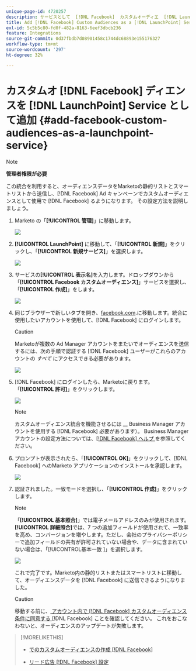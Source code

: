 ```yaml
---
unique-page-id: 4720257
description: サービスとして  [!DNL Facebook]  カスタムオーディエ  [!DNL LaunchPoint]  スの追加 – Marketo ドキュメント – 製品ドキュメント
title: Add [!DNL Facebook] Custom Audiences as a [!DNL LaunchPoint] Service
exl-id: 5c5b5c80-fd0f-482a-8163-6eef3dbcb236
feature: Integrations
source-git-commit: 0d37fbdb7d08901458c1744dc68893e155176327
workflow-type: tm+mt
source-wordcount: '297'
ht-degree: 32%

---
```


# カスタムオ [!DNL Facebook] ディエンスを [!DNL LaunchPoint] Service として追加 {#add-facebook-custom-audiences-as-a-launchpoint-service}

>[!NOTE]
>
>**管理者権限が必要**

この統合を利用すると、オーディエンスデータをMarketoの静的リストとスマートリストから送信し、[!DNL Facebook] Ad キャンペーンでカスタムオーディエンスとして使用で [!DNL Facebook] るようになります。 その設定方法を説明しましょう。

1. Marketo の「**[!UICONTROL 管理]**」に移動します。

   ![](assets/image2016-11-29-10-3a50-3a29.png)

1. **[!UICONTROL LaunchPoint]** に移動して、「**[!UICONTROL 新規]**」をクリックし、「**[!UICONTROL 新規サービス]**」を選択します。

   ![](assets/image2016-11-29-10-3a51-3a11.png)

1. サービスの&#x200B;**[!UICONTROL 表示名]**&#x200B;を入力します。ドロップダウンから「**[!UICONTROL Facebook カスタムオーディエンス]**」サービスを選択し、「**[!UICONTROL 作成]**」をします。

   ![](assets/image2016-11-29-12-3a51-3a8.png)

1. 同じブラウザーで新しいタブを開き、[facebook.com](https://www.facebook.com/).に移動します。統合に使用したいアカウントを使用して、[!DNL Facebook] にログインします。

   >[!CAUTION]
   >
   >Marketoが複数の Ad Manager アカウントをまたいでオーディエンスを送信するには、次の手順で認証する [!DNL Facebook] ユーザーがこれらのアカウントの *すべて* にアクセスできる必要があります。

   ![](assets/image2016-11-29-10-3a52-3a29.png)

1. [!DNL Facebook] にログインしたら、Marketoに戻ります。 「**[!UICONTROL 許可]**」をクリックします。

   ![](assets/fb-custom-authorize-hand.png)

   >[!NOTE]
   >
   >カスタムオーディエンス統合を機能させるには __ Business Manager アカウントを使用する [!DNL Facebook] 必要があります）。 Business Manager アカウントの設定方法については、[[!DNL Facebook]  ヘルプ ](https://www.facebook.com/business/help/1710077379203657) を参照してください。

1. プロンプトが表示されたら、「**[!UICONTROL OK]**」をクリックして、[!DNL Facebook] へのMarketo アプリケーションのインストールを承認します。

   ![](assets/image2016-11-29-10-3a56-3a3.png)

1. 認証されました。一致モードを選択し、「**[!UICONTROL 作成]**」をクリックします。

   >[!NOTE]
   >
   >「**[!UICONTROL 基本照合]**」では電子メールアドレスのみが使用されます。**[!UICONTROL 詳細照合]**&#x200B;では、7 つの追加フィールドが使用されて、一致率を高め、コンバージョンを増やします。ただし、会社のプライバシーポリシーで追加フィールドの共有が許可されていない場合や、データに含まれていない場合は、「[!UICONTROL &#x200B; 基本一致 &#x200B;]」を選択します。

   ![](assets/fb-custom-adv-matching-hands.png)

   これで完了です。Marketo内の静的リストまたはスマートリストに移動して、オーディエンスデータを [!DNL Facebook] に送信できるようになりました。

   >[!CAUTION]
   >
   >移動する前に、[ アカウント内で  [!DNL Facebook] カスタムオーディエンス条件に同意する ](https://www.facebook.com/ads/manage/customaudiences/tos.php) [!DNL Facebook] ことを確認してください。 これをおこなわないと、オーディエンスのアップデートが失敗します。

>[!MORELIKETHIS]
>
>* [ でのカスタムオーディエンスの作成  [!DNL Facebook]](/help/marketo/product-docs/demand-generation/facebook/create-a-custom-audience-in-facebook.md)
>
>* [ リード広告  [!DNL Facebook]  設定 ](/help/marketo/product-docs/demand-generation/facebook/set-up-facebook-lead-ads.md)
